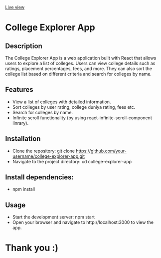 [Live view](https://college-explorer-app.vercel.app/)

# College Explorer App

## Description
The College Explorer App is a web application built with React that allows users to explore a list of colleges. Users can view college details such as ratings, placement percentages, fees, and more. They can also sort the college list based on different criteria and search for colleges by name. 

## Features
- View a list of colleges with detailed information.
- Sort colleges by user rating, college duniya rating, fees etc.
- Search for colleges by name.
- Infinite scroll functionality (by using react-infinite-scroll-component linrary).

## Installation
- Clone the repository:
 git clone https://github.com/your-username/college-explorer-app.git
- Navigate to the project directory:
 cd college-explorer-app

## Install dependencies:
- npm install
  
## Usage
- Start the development server:
npm start
- Open your browser and navigate to http://localhost:3000 to view the app.


# Thank you :)
